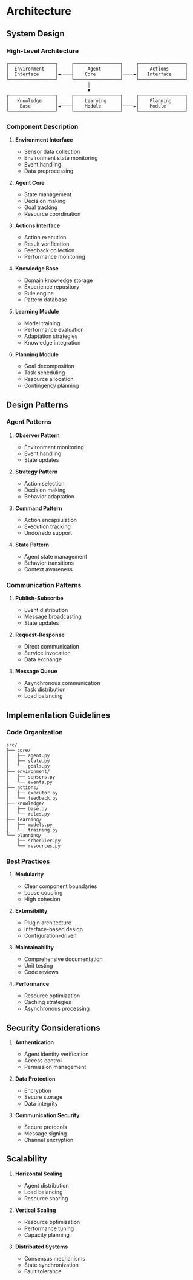 # Architecture

## System Design

### High-Level Architecture

```
┌─────────────────┐     ┌─────────────────┐     ┌─────────────────┐
│  Environment    │     │     Agent       │     │    Actions      │
│  Interface      │◄────┤    Core         │────►│   Interface     │
└─────────────────┘     └─────────────────┘     └─────────────────┘
                              │
                              ▼
┌─────────────────┐     ┌─────────────────┐     ┌─────────────────┐
│   Knowledge     │     │    Learning     │     │    Planning     │
│    Base         │◄────┤    Module       │────►│    Module       │
└─────────────────┘     └─────────────────┘     └─────────────────┘
```

### Component Description

1. **Environment Interface**
   - Sensor data collection
   - Environment state monitoring
   - Event handling
   - Data preprocessing

2. **Agent Core**
   - State management
   - Decision making
   - Goal tracking
   - Resource coordination

3. **Actions Interface**
   - Action execution
   - Result verification
   - Feedback collection
   - Performance monitoring

4. **Knowledge Base**
   - Domain knowledge storage
   - Experience repository
   - Rule engine
   - Pattern database

5. **Learning Module**
   - Model training
   - Performance evaluation
   - Adaptation strategies
   - Knowledge integration

6. **Planning Module**
   - Goal decomposition
   - Task scheduling
   - Resource allocation
   - Contingency planning

## Design Patterns

### Agent Patterns

1. **Observer Pattern**
   - Environment monitoring
   - Event handling
   - State updates

2. **Strategy Pattern**
   - Action selection
   - Decision making
   - Behavior adaptation

3. **Command Pattern**
   - Action encapsulation
   - Execution tracking
   - Undo/redo support

4. **State Pattern**
   - Agent state management
   - Behavior transitions
   - Context awareness

### Communication Patterns

1. **Publish-Subscribe**
   - Event distribution
   - Message broadcasting
   - State updates

2. **Request-Response**
   - Direct communication
   - Service invocation
   - Data exchange

3. **Message Queue**
   - Asynchronous communication
   - Task distribution
   - Load balancing

## Implementation Guidelines

### Code Organization

```
src/
├── core/
│   ├── agent.py
│   ├── state.py
│   └── goals.py
├── environment/
│   ├── sensors.py
│   └── events.py
├── actions/
│   ├── executor.py
│   └── feedback.py
├── knowledge/
│   ├── base.py
│   └── rules.py
├── learning/
│   ├── models.py
│   └── training.py
└── planning/
    ├── scheduler.py
    └── resources.py
```

### Best Practices

1. **Modularity**
   - Clear component boundaries
   - Loose coupling
   - High cohesion

2. **Extensibility**
   - Plugin architecture
   - Interface-based design
   - Configuration-driven

3. **Maintainability**
   - Comprehensive documentation
   - Unit testing
   - Code reviews

4. **Performance**
   - Resource optimization
   - Caching strategies
   - Asynchronous processing

## Security Considerations

1. **Authentication**
   - Agent identity verification
   - Access control
   - Permission management

2. **Data Protection**
   - Encryption
   - Secure storage
   - Data integrity

3. **Communication Security**
   - Secure protocols
   - Message signing
   - Channel encryption

## Scalability

1. **Horizontal Scaling**
   - Agent distribution
   - Load balancing
   - Resource sharing

2. **Vertical Scaling**
   - Resource optimization
   - Performance tuning
   - Capacity planning

3. **Distributed Systems**
   - Consensus mechanisms
   - State synchronization
   - Fault tolerance 